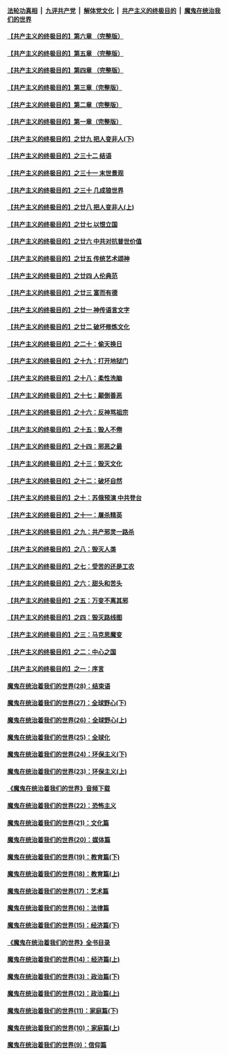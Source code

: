 ####  [法轮功真相](../../../../basic/blob/master/README.md?t=10090952) &nbsp;|&nbsp; [九评共产党](../../../../9ping.md/blob/master/README.md?t=10090952) &nbsp;|&nbsp; [解体党文化](../../../../jtdwh.md/blob/master/README.md?t=10090952)  &nbsp;|&nbsp; [共产主义的终极目的](../../../../gczydzjmd.md/blob/master/README.md?t=10090952) &nbsp;|&nbsp; [魔鬼在统治我们的世界](../../../../mgztzwmdsj.md/blob/master/README.md?t=10090952) 

#### [【共产主义的终极目的】第六章 （完整版）](../pages/nsc422/n11428913.md?t=10090952) 

#### [【共产主义的终极目的】第五章 （完整版）](../pages/nsc422/n11428912.md?t=10090952) 

#### [【共产主义的终极目的】第四章 （完整版）](../pages/nsc422/n11428907.md?t=10090952) 

#### [【共产主义的终极目的】第三章（完整版）](../pages/nsc422/n11428848.md?t=10090952) 

#### [【共产主义的终极目的】第二章（完整版）](../pages/nsc422/n11428831.md?t=10090952) 

#### [【共产主义的终极目的】第一章（完整版）](../pages/nsc422/n11417651.md?t=10090952) 

#### [【共产主义的终极目的】之廿九 把人变非人(下)](../pages/nsc422/n11344140.md?t=10090952) 

#### [【共产主义的终极目的】之三十二 结语](../pages/nsc422/n11360535.md?t=10090952) 

#### [【共产主义的终极目的】之三十一 末世景观](../pages/nsc422/n11351129.md?t=10090952) 

#### [【共产主义的终极目的】之三十 几成狼世界](../pages/nsc422/n11348280.md?t=10090952) 

#### [【共产主义的终极目的】之廿八 把人变非人(上)](../pages/nsc422/n11340492.md?t=10090952) 

#### [【共产主义的终极目的】之廿七 以恨立国](../pages/nsc422/n11336944.md?t=10090952) 

#### [【共产主义的终极目的】之廿六 中共对抗普世价值](../pages/nsc422/n11324785.md?t=10090952) 

#### [【共产主义的终极目的】之廿五 传统艺术颂神](../pages/nsc422/n11296396.md?t=10090952) 

#### [【共产主义的终极目的】之廿四 人伦典范](../pages/nsc422/n11296397.md?t=10090952) 

#### [【共产主义的终极目的】之廿三 富而有德](../pages/nsc422/n11283598.md?t=10090952) 

#### [【共产主义的终极目的】之廿一 神传语言文字](../pages/nsc422/n11263265.md?t=10090952) 

#### [【共产主义的终极目的】之廿二 破坏修炼文化](../pages/nsc422/n11245728.md?t=10090952) 

#### [【共产主义的终极目的】之二十：偷天换日](../pages/nsc422/n11238846.md?t=10090952) 

#### [【共产主义的终极目的】之十九：打开地狱门](../pages/nsc422/n11206376.md?t=10090952) 

#### [【共产主义的终极目的】之十八：柔性洗脑](../pages/nsc422/n11199994.md?t=10090952) 

#### [【共产主义的终极目的】之十七：颠倒善恶](../pages/nsc422/n11179782.md?t=10090952) 

#### [【共产主义的终极目的】之十六：反神骂祖宗](../pages/nsc422/n11166798.md?t=10090952) 

#### [【共产主义的终极目的】之十五：毁人不倦](../pages/nsc422/n11166792.md?t=10090952) 

#### [【共产主义的终极目的】之十四：邪恶之最](../pages/nsc422/n11150249.md?t=10090952) 

#### [【共产主义的终极目的】之十三：毁灭文化](../pages/nsc422/n11135227.md?t=10090952) 

#### [【共产主义的终极目的】之十二：破坏自然](../pages/nsc422/n11135214.md?t=10090952) 

#### [【共产主义的终极目的】之十：苏俄预演 中共登台](../pages/nsc422/n11118424.md?t=10090952) 

#### [【共产主义的终极目的】之十一：屠杀精英](../pages/nsc422/n11118442.md?t=10090952) 

#### [【共产主义的终极目的】之九：共产邪灵一路杀](../pages/nsc422/n11114139.md?t=10090952) 

#### [【共产主义的终极目的】之八：毁灭人类](../pages/nsc422/n11108503.md?t=10090952) 

#### [【共产主义的终极目的】之七：受苦的还是工农](../pages/nsc422/n11101809.md?t=10090952) 

#### [【共产主义的终极目的】之六：甜头和苦头](../pages/nsc422/n11096971.md?t=10090952) 

#### [【共产主义的终极目的】之五：万变不离其邪](../pages/nsc422/n11091285.md?t=10090952) 

#### [【共产主义的终极目的】之四：毁灭路线图](../pages/nsc422/n11086284.md?t=10090952) 

#### [【共产主义的终极目的】之三：马克思魔变](../pages/nsc422/n11061941.md?t=10090952) 

#### [【共产主义的终极目的】之二：中心之国](../pages/nsc422/n11047728.md?t=10090952) 

#### [【共产主义的终极目的】之一：序言](../pages/nsc422/n11086077.md?t=10090952) 

#### [魔鬼在统治着我们的世界(28)：结束语](../pages/nsc422/n10936246.md?t=10090952) 

#### [魔鬼在统治着我们的世界(27)：全球野心(下)](../pages/nsc422/n10928319.md?t=10090952) 

#### [魔鬼在统治着我们的世界(26)：全球野心(上)](../pages/nsc422/n10900318.md?t=10090952) 

#### [魔鬼在统治着我们的世界(25)：全球化](../pages/nsc422/n10788205.md?t=10090952) 

#### [魔鬼在统治着我们的世界(24)：环保主义(下)](../pages/nsc422/n10695307.md?t=10090952) 

#### [魔鬼在统治着我们的世界(23)：环保主义(上)](../pages/nsc422/n10688613.md?t=10090952) 

#### [《魔鬼在统治着我们的世界》音频下载](../pages/nsc422/n10635553.md?t=10090952) 

#### [魔鬼在统治着我们的世界(22)：恐怖主义](../pages/nsc422/n10614727.md?t=10090952) 

#### [魔鬼在统治着我们的世界(21)：文化篇](../pages/nsc422/n10597706.md?t=10090952) 

#### [魔鬼在统治着我们的世界(20)：媒体篇](../pages/nsc422/n10586579.md?t=10090952) 

#### [魔鬼在统治着我们的世界(19)：教育篇(下)](../pages/nsc422/n10564808.md?t=10090952) 

#### [魔鬼在统治着我们的世界(18)：教育篇(上)](../pages/nsc422/n10526970.md?t=10090952) 

#### [魔鬼在统治着我们的世界(17)：艺术篇](../pages/nsc422/n10499093.md?t=10090952) 

#### [魔鬼在统治着我们的世界(16)：法律篇](../pages/nsc422/n10485969.md?t=10090952) 

#### [魔鬼在统治着我们的世界(15)：经济篇(下)](../pages/nsc422/n10469975.md?t=10090952) 

#### [《魔鬼在统治着我们的世界》全书目录](../pages/nsc422/n10464261.md?t=10090952) 

#### [魔鬼在统治着我们的世界(14)：经济篇(上)](../pages/nsc422/n10457370.md?t=10090952) 

#### [魔鬼在统治着我们的世界(13)：政治篇(下)](../pages/nsc422/n10448270.md?t=10090952) 

#### [魔鬼在统治着我们的世界(12)：政治篇(上)](../pages/nsc422/n10444576.md?t=10090952) 

#### [魔鬼在统治着我们的世界(11)：家庭篇(下)](../pages/nsc422/n10440961.md?t=10090952) 

#### [魔鬼在统治着我们的世界(10)：家庭篇(上)](../pages/nsc422/n10435448.md?t=10090952) 

#### [魔鬼在统治着我们的世界(9)：信仰篇](../pages/nsc422/n10432159.md?t=10090952) 

